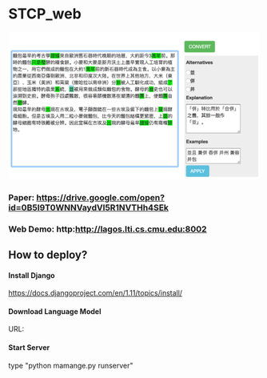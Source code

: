 # STCP_web
![Screenshot](https://github.com/LargePanda/STCP_web/blob/master/cctk_app/cctk_data/screen.png)

### Paper: https://drive.google.com/open?id=0B5I9T0WNNVaydVl5R1NVTHh4SEk
### Web Demo: http:http://lagos.lti.cs.cmu.edu:8002

## How to deploy?

#### Install Django
https://docs.djangoproject.com/en/1.11/topics/install/

#### Download Language Model
URL: 

#### Start Server
type "python mamange.py runserver"
